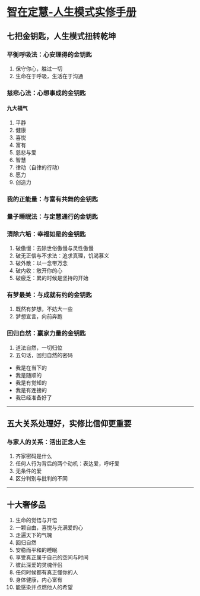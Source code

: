 # [智在定慧-人生模式实修手册](https://vkzlvu3h30.feishu.cn/docx/EgLrdIZDwoKDbXxvfuPcpL2Inpb)

## 七把金钥匙，人生模式扭转乾坤

### 平衡呼吸法：心安理得的金钥匙
1. 保守你心，胜过一切
2. 生命在于呼吸，生活在于沟通
   
### 慈悲心法：心想事成的金钥匙
#### 九大福气
1. 平静
2. 健康
3. 喜悦
4. 富有
5. 慈悲与爱
6. 智慧
7. 律动（自律的行动）
8. 愿力
9. 创造力
    
### 我的正能量：与富有共舞的金钥匙
### 量子睡眠法：与定慧通行的金钥匙
### 清除六垢：幸福如是的金钥匙
1. 破傲慢：去除世俗傲慢与灵性傲慢
2. 破无正信与不求法：追求真理，饥渴慕义
3. 破外散：以一念带万念
4. 破内收：敞开你的心
5. 破疲乏：累的时候是坚持的开始
   
###  有梦最美：与成就有约的金钥匙
1. 既然有梦想，不妨大一些
2. 梦想宣言，向前奔跑
   
###  回归自然：赢家力量的金钥匙
1. 道法自然，一切归位
2. 五句话，回归自然的密码
- 我是在当下的
- 我是随顺的
- 我是有觉知的
- 我是有连接的
- 我已经准备好了

---

## 五大关系处理好，实修比信仰更重要
### 与家人的关系：活出正念人生
1. 齐家密码是什么
2. 任何人行为背后的两个动机：表达爱，呼吁爱
3. 无条件的爱
4. 区分判别与批判的不同


---
## 十大奢侈品
1. 生命的觉悟与开悟
2. 一颗自由，喜悦与充满爱的心
3. 走遍天下的气魄
4. 回归自然
5. 安稳而平和的睡眠
6. 享受真正属于自己的空间与时间
7. 彼此深爱的灵魂伴侣
8. 任何时候都有真正懂你的人
9. 身体健康，内心富有
10. 能感染并点燃他人的希望
